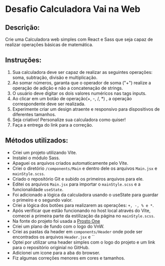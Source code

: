 # Desafio Calculadora Vai na Web

## Descrição:

Crie uma Calculadora web simples com React e Sass que seja capaz de realizar operações básicas de matemática.

## Instruções:

1. Sua calculadora deve ser capaz de realizar as seguintes operações: soma, subtração, divisão e multiplicação.
2. Ao somar números, garanta que o operador de soma ("+") realize a operação de adição e não a concatenação de strings.
3. O usuário deve  digitar os dois valores numéricos nas tags inputs.
4. Ao clicar em um botão de operação(+, -, /, *) , a operação correspondente deve ser realizada.
5. Experimente criar um design atraente e responsivo para dispositivos de diferentes tamanhos.
6. Seja criativo! Personalize sua calculadora como quiser!
7. Faça a entrega do link para a correção.

## Métodos utilizados:

- Criei um projeto utilizando Vite.
- Instalei o módulo Sass.
- Apaguei os arquivos criados automaticamente pelo Vite.
- Criei o diretório `/components/Main` e dentro dele os arquivos `Main.jsx` e `mainStyle.scss`.
- Criado o repositório Git e subido os primeiros arquivos para ele.
- Editei os arquivos `Main.jsx` para importar o `mainStyle.scss` e a funcionalidade `useState`.
- Foi adicionado a lógica da calculadora usando o useState para guardar o primeiro e o segundo valor. 
- Criei a lógica dos botões para realizarem as operações: `+, -, % e *`.
- Após verificar que estão funcionando no host local através do Vite, comecei a primeira parte da estilização da página no `mainStyle.scss`.
- Na fonte do projeto foi usada a [Prosto One](https://fonts.google.com/specimen/Prosto+One?categoryFilters=Appearance:%2FTheme%2FTechno;Feeling:%2FExpressive%2FStiff)
- Criei um plano de fundo com o logo do VnW.
- Criei as pastas da header em `components/Header` onde pode ser encontrados os arquivos `Header.jsx` e ``
- Optei por utilizar uma header simples com o logo do projeto e um link para o repositório originial no GitHub.
- Adicionei um icone para a aba do browser.
- Fiz algumas correções menores em cores e tamanhos.
